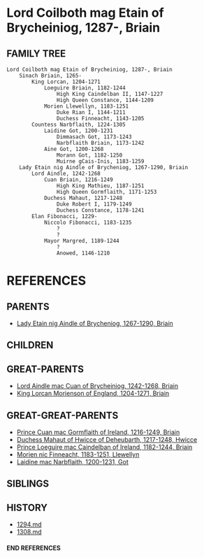 # Lord Coilboth mag Etain of Brycheiniog, 1287-, Briain

## FAMILY TREE
```
Lord Coilboth mag Etain of Brycheiniog, 1287-, Briain
    Sinach Briain, 1265-
        King Lorcan, 1204-1271
            Loeguire Briain, 1182-1244
                High King Caindelban II, 1147-1227
                High Queen Constance, 1144-1209
            Morien Llewellyn, 1183-1251
                Duke Rian I, 1144-1211
                Duchess Finneacht, 1143-1205
        Countess Narbflaith, 1224-1305
            Laidine Got, 1200-1231
                Dimmasach Got, 1173-1243
                Narbflaith Briain, 1173-1242
            Aine Got, 1200-1268
                Morann Got, 1182-1250
                Muirne gCais-Inis, 1183-1259
    Lady Etain nig Aindle of Brycheniog, 1267-1290, Briain
        Lord Aindle, 1242-1268
            Cuan Briain, 1216-1249
                High King Mathieu, 1187-1251
                High Queen Gormflaith, 1171-1253
            Duchess Mahaut, 1217-1248
                Duke Robert I, 1179-1249    
                Duchess Constance, 1178-1241
        Elan Fibonacci, 1229-
            Niccolo Fibonacci, 1183-1235
                ?
                ?
            Mayor Margred, 1189-1244
                ?
                Anowed, 1146-1210
```


# REFERENCES

## PARENTS 
* [Lady Etain nig Aindle of Brycheniog, 1267-1290, Briain](etain_nig_aindle_1267.md)

## CHILDREN 

## GREAT-PARENTS 
* [Lord Aindle mac Cuan of Brycheiniog, 1242-1268, Briain](aindle_mac_cuan_1242.md)
* [King Lorcan Morienson of England, 1204-1271, Briain](lorcan_morienson_1204.md)

## GREAT-GREAT-PARENTS 
* [Prince Cuan mac Gormflaith of Ireland, 1216-1249, Briain](cuan_mac_gormflaith_1216.md)
* [Duchess Mahaut of Hwicce of Deheubarth, 1217-1248, Hwicce](mahaut_of_hwicce_1217.md)
* [Prince Loeguire mac Caindelban of Ireland, 1182-1244, Briain](loeguire_mac_caindelban_1182.md)
* [Morien nic Finneacht, 1183-1251, Llewellyn](morien_nic_finneacht_1183.md)
* [Laidine mac Narbflaith, 1200-1231, Got](laidine_mac_narbflaith_1200.md)
## SIBLINGS

 
## HISTORY
* [1294.md](../h/1294.md)
* [1308.md](../h/1308.md)

#### END REFERENCES
